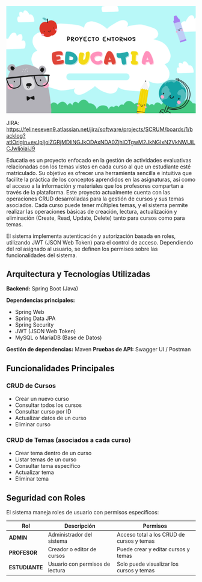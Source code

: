 ![Banner](img/EDUCATIA.png)


JIRA: https://felineseven9.atlassian.net/jira/software/projects/SCRUM/boards/1/backlog?atlOrigin=eyJpIjoiZGRjMDliNGJkODAxNDA0ZjhlOTgwM2JkNGIxN2VkNWUiLCJwIjoiaiJ9

Educatia es un proyecto enfocado en la gestión de actividades evaluativas relacionadas con los temas vistos en cada curso al que un estudiante esté matriculado.
Su objetivo es ofrecer una herramienta sencilla e intuitiva que facilite la práctica de los conceptos aprendidos en las asignaturas, así como el acceso a la información y materiales que los profesores compartan a través de la plataforma.
Este proyecto actualmente cuenta con las operaciones CRUD desarrolladas para la gestión de cursos y sus temas asociados.
Cada curso puede tener múltiples temas, y el sistema permite realizar las operaciones básicas de creación, lectura, actualización y eliminación (Create, Read, Update, Delete) tanto para cursos como para temas.

El sistema implementa autenticación y autorización basada en roles, utilizando JWT (JSON Web Token) para el control de acceso.
Dependiendo del rol asignado al usuario, se definen los permisos sobre las funcionalidades del sistema.

## **Arquitectura y Tecnologías Utilizadas**

**Backend:** Spring Boot (Java)

**Dependencias principales:**

 - Spring Web
 - Spring Data JPA
 - Spring Security
 - JWT (JSON Web Token)
 - MySQL o MariaDB (Base de Datos)

 **Gestión de dependencias:** Maven
 **Pruebas de API:**  Swagger UI / Postman
 
## **Funcionalidades Principales**

### **CRUD de Cursos**
- Crear un nuevo curso  
- Consultar todos los cursos  
- Consultar curso por ID  
- Actualizar datos de un curso  
- Eliminar curso  

### **CRUD de Temas (asociados a cada curso)**
- Crear tema dentro de un curso  
- Listar temas de un curso  
- Consultar tema específico  
- Actualizar tema  
- Eliminar tema  

## **Seguridad con Roles**

El sistema maneja roles de usuario con permisos específicos:

| **Rol**        | **Descripción** | **Permisos** |
|----------------|-----------------|---------------|
| **ADMIN**      | Administrador del sistema | Acceso total a los CRUD de cursos y temas |
| **PROFESOR**   | Creador o editor de cursos | Puede crear y editar cursos y temas |
| **ESTUDIANTE** | Usuario con permisos de lectura | Solo puede visualizar los cursos y temas |

